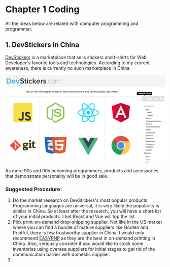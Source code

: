# Chapter 1 Coding
All the ideas below are related with computer programming and programmer.

## 1. DevStickers in China
[DevStickers](https://devstickers.com/) is a marketplace that sells stickers and t-shirts for Web Developer's favorite tools and technologies. According to my current awareness, there is currently no such marketplace in China.

![DevStickers](images/chapter1/DevStickers.png)

As more 90s and 00s becoming programmers, products and accessories that demonstrate personality will be in good sale.

### Suggested Procedure:
1. Do the market research on DevStickers's most popular products. Programming languages are universal, it is very likely the popularity is similar in China. So at least after the research, you will have a short-list of your initial products. I bet React and Vue will top the list.
2. Pick print-on-demand drop-shipping supplier. Not like in the US market where you can find a bundle of mature suppliers like Gooten and Printful, there is few trustworthy supplier in China. I would only recommend [EASYPNP](http://easypnp.com/) as they are the best in on-demand printing in China. Also, seriously consider if you would like to stock some inventories using oversea suppliers for initial stages to get rid of the communication barrier with domestic supplier.
3.     
